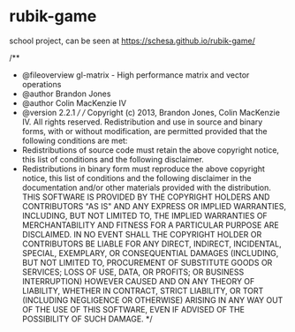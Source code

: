 # rubik-game
school project, can be seen at https://schesa.github.io/rubik-game/

/**
 * @fileoverview gl-matrix - High performance matrix and vector operations
 * @author Brandon Jones
 * @author Colin MacKenzie IV
 * @version 2.2.1
 */
/* Copyright (c) 2013, Brandon Jones, Colin MacKenzie IV. All rights reserved.
Redistribution and use in source and binary forms, with or without modification,
are permitted provided that the following conditions are met:
  * Redistributions of source code must retain the above copyright notice, this
    list of conditions and the following disclaimer.
  * Redistributions in binary form must reproduce the above copyright notice,
    this list of conditions and the following disclaimer in the documentation
    and/or other materials provided with the distribution.
THIS SOFTWARE IS PROVIDED BY THE COPYRIGHT HOLDERS AND CONTRIBUTORS "AS IS" AND
ANY EXPRESS OR IMPLIED WARRANTIES, INCLUDING, BUT NOT LIMITED TO, THE IMPLIED
WARRANTIES OF MERCHANTABILITY AND FITNESS FOR A PARTICULAR PURPOSE ARE
DISCLAIMED. IN NO EVENT SHALL THE COPYRIGHT HOLDER OR CONTRIBUTORS BE LIABLE FOR
ANY DIRECT, INDIRECT, INCIDENTAL, SPECIAL, EXEMPLARY, OR CONSEQUENTIAL DAMAGES
(INCLUDING, BUT NOT LIMITED TO, PROCUREMENT OF SUBSTITUTE GOODS OR SERVICES;
LOSS OF USE, DATA, OR PROFITS; OR BUSINESS INTERRUPTION) HOWEVER CAUSED AND ON
ANY THEORY OF LIABILITY, WHETHER IN CONTRACT, STRICT LIABILITY, OR TORT
(INCLUDING NEGLIGENCE OR OTHERWISE) ARISING IN ANY WAY OUT OF THE USE OF THIS
SOFTWARE, EVEN IF ADVISED OF THE POSSIBILITY OF SUCH DAMAGE. */
